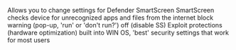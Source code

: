 Allows you to change settings for Defender SmartScreen
	SmartScreen checks device for unrecognized apps and files from the internet 
		block 
		warning (pop-up, 'run' or 'don't run?')
		off (disable SS)
	Exploit protections (hardware optimization)
		built into WIN OS, 'best' security settings that work for most users
